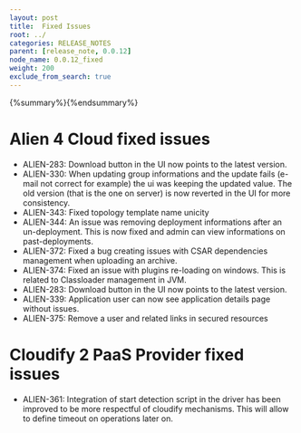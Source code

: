 ```yaml
---
layout: post
title:  Fixed Issues
root: ../
categories: RELEASE_NOTES
parent: [release_note, 0.0.12]
node_name: 0.0.12_fixed
weight: 200
exclude_from_search: true
---
```


{%summary%}{%endsummary%}

# Alien 4 Cloud fixed issues

* ALIEN-283: Download button in the UI now points to the latest version.
* ALIEN-330: When updating group informations and the update fails (e-mail not correct for example) the ui was keeping the updated value. The old version (that is the one on server) is now reverted in the UI for more consistency.
* ALIEN-343: Fixed topology template name unicity
* ALIEN-344: An issue was removing deployment informations after an un-deployment. This is now fixed and admin can view informations on past-deployments.
* ALIEN-372: Fixed a bug creating issues with CSAR dependencies management when uploading an archive.
* ALIEN-374: Fixed an issue with plugins re-loading on windows. This is related to Classloader management in JVM.
* ALIEN-283: Download button in the UI now points to the latest version.
* ALIEN-339: Application user can now see application details page without issues.
* ALIEN-375: Remove a user and related links in secured resources


# Cloudify 2 PaaS Provider fixed issues

* ALIEN-361: Integration of start detection script in the driver has been improved to be more respectful of cloudify mechanisms. This will allow to define timeout on operations later on.

